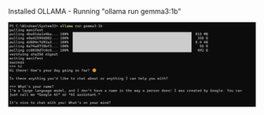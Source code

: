 Installed OLLAMA
    - Running "ollama run gemma3:1b" 

![alt text](<Screenshot 2025-03-14 095205.png>)


